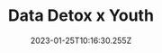 ---
title: Data Detox x Youth
# Verify that the language is supported before adding its ISO 639-1 code here. without the country code, i.e. ms instead of ms_MY.
languages:
  - en
website: https://datadetoxkit.org/en/families/datadetox-x-youth/
credits: Text by Tactical Tech.
categories:
  - Digital Security Guides
date: 2023-01-25T10:16:30.255Z
---